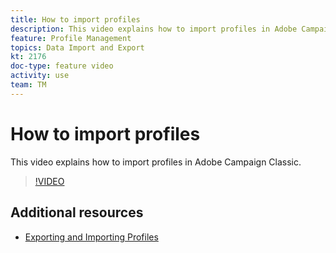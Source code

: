 ```yaml
---
title: How to import profiles
description: This video explains how to import profiles in Adobe Campaign Classic
feature: Profile Management
topics: Data Import and Export
kt: 2176
doc-type: feature video
activity: use
team: TM
---
```


# How to import profiles

This video explains how to import profiles in Adobe Campaign Classic.

>[!VIDEO](https://video.tv.adobe.com/v/25608?quality=12)

## Additional resources

- [Exporting and Importing Profiles](https://docs.adobe.com/content/help/en/campaign-classic/using/getting-started/profile-management/exporting-and-importing-profiles.html)
  